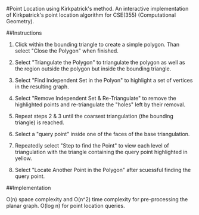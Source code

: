 #Point Location using Kirkpatrick's method. 
An interactive implementation of Kirkpatrick's point location algorithm for CSE(355) (Computational Geometry).  

##Instructions

1) Click within the bounding triangle to create a simple polygon. Than select "Close the Polygon" when finished. 

2) Select "Triangulate the Polygon" to triangulate the polygon as well as the region outside the polygon but inside the bounding triangle. 

3) Select "Find Independent Set in the Polyon" to highlight a set of vertices in the resulting graph. 

4) Select "Remove Independent Set & Re-Triangulate" to remove the highlighted points and re-triangulate the "holes" left by their removal. 

5) Repeat steps 2 & 3 until the coarsest triangulation (the bounding triangle) is reached. 

6) Select a "query point" inside one of the faces of the base triangulation. 

7) Repeatedly select "Step to find the Point" to view each level of triangulation with the triangle containing the query point highlighted in yellow. 

8) Select "Locate Another Point in the Polygon" after scuessful finding the query point.

##Implementation

O(n) space complexity and O(n^2) time complexity for pre-processing the planar graph. O(log n) for point location queries. 
